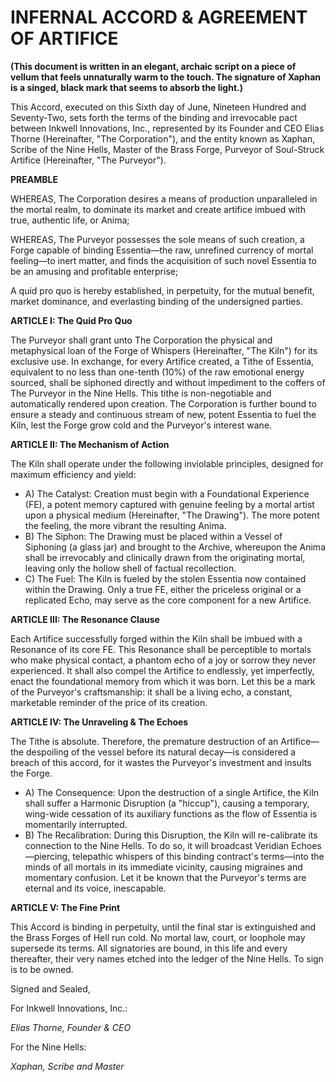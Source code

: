 # INFERNAL ACCORD & AGREEMENT OF ARTIFICE

**(This document is written in an elegant, archaic script on a piece of vellum that feels unnaturally warm to the touch. The signature of Xaphan is a singed, black mark that seems to absorb the light.)**

This Accord, executed on this Sixth day of June, Nineteen Hundred and Seventy-Two, sets forth the terms of the binding and irrevocable pact between Inkwell Innovations, Inc., represented by its Founder and CEO Elias Thorne (Hereinafter, "The Corporation"), and the entity known as Xaphan, Scribe of the Nine Hells, Master of the Brass Forge, Purveyor of Soul-Struck Artifice (Hereinafter, "The Purveyor").

**PREAMBLE**

WHEREAS, The Corporation desires a means of production unparalleled in the mortal realm, to dominate its market and create artifice imbued with true, authentic life, or Anima;

WHEREAS, The Purveyor possesses the sole means of such creation, a Forge capable of binding Essentia—the raw, unrefined currency of mortal feeling—to inert matter, and finds the acquisition of such novel Essentia to be an amusing and profitable enterprise;

A quid pro quo is hereby established, in perpetuity, for the mutual benefit, market dominance, and everlasting binding of the undersigned parties.

**ARTICLE I: The Quid Pro Quo**

The Purveyor shall grant unto The Corporation the physical and metaphysical loan of the Forge of Whispers (Hereinafter, "The Kiln") for its exclusive use. In exchange, for every Artifice created, a Tithe of Essentia, equivalent to no less than one-tenth (10%) of the raw emotional energy sourced, shall be siphoned directly and without impediment to the coffers of The Purveyor in the Nine Hells. This tithe is non-negotiable and automatically rendered upon creation. The Corporation is further bound to ensure a steady and continuous stream of new, potent Essentia to fuel the Kiln, lest the Forge grow cold and the Purveyor's interest wane.

**ARTICLE II: The Mechanism of Action**

The Kiln shall operate under the following inviolable principles, designed for maximum efficiency and yield:

*   A) The Catalyst: Creation must begin with a Foundational Experience (FE), a potent memory captured with genuine feeling by a mortal artist upon a physical medium (Hereinafter, "The Drawing"). The more potent the feeling, the more vibrant the resulting Anima.
*   B) The Siphon: The Drawing must be placed within a Vessel of Siphoning (a glass jar) and brought to the Archive, whereupon the Anima shall be irrevocably and clinically drawn from the originating mortal, leaving only the hollow shell of factual recollection.
*   C) The Fuel: The Kiln is fueled by the stolen Essentia now contained within the Drawing. Only a true FE, either the priceless original or a replicated Echo, may serve as the core component for a new Artifice.

**ARTICLE III: The Resonance Clause**

Each Artifice successfully forged within the Kiln shall be imbued with a Resonance of its core FE. This Resonance shall be perceptible to mortals who make physical contact, a phantom echo of a joy or sorrow they never experienced. It shall also compel the Artifice to endlessly, yet imperfectly, enact the foundational memory from which it was born. Let this be a mark of the Purveyor's craftsmanship: it shall be a living echo, a constant, marketable reminder of the price of its creation.

**ARTICLE IV: The Unraveling & The Echoes**

The Tithe is absolute. Therefore, the premature destruction of an Artifice—the despoiling of the vessel before its natural decay—is considered a breach of this accord, for it wastes the Purveyor's investment and insults the Forge.

*   A) The Consequence: Upon the destruction of a single Artifice, the Kiln shall suffer a Harmonic Disruption (a "hiccup"), causing a temporary, wing-wide cessation of its auxiliary functions as the flow of Essentia is momentarily interrupted.
*   B) The Recalibration: During this Disruption, the Kiln will re-calibrate its connection to the Nine Hells. To do so, it will broadcast Veridian Echoes—piercing, telepathic whispers of this binding contract's terms—into the minds of all mortals in its immediate vicinity, causing migraines and momentary confusion. Let it be known that the Purveyor's terms are eternal and its voice, inescapable.

**ARTICLE V: The Fine Print**

This Accord is binding in perpetuity, until the final star is extinguished and the Brass Forges of Hell run cold. No mortal law, court, or loophole may supersede its terms. All signatories are bound, in this life and every thereafter, their very names etched into the ledger of the Nine Hells. To sign is to be owned.

Signed and Sealed,

For Inkwell Innovations, Inc.:

*Elias Thorne, Founder & CEO*

For the Nine Hells:

*Xaphan, Scribe and Master*